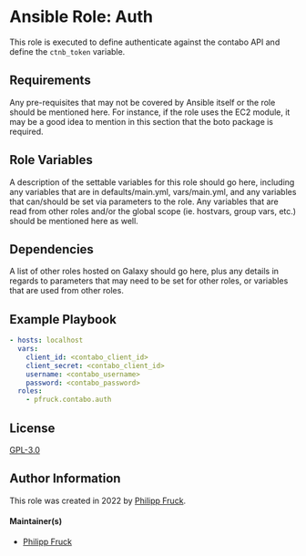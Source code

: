 Ansible Role: Auth
=========

This role is executed to define authenticate against the contabo API and define the `ctnb_token` variable.

Requirements
------------

Any pre-requisites that may not be covered by Ansible itself or the role should be mentioned here. For instance, if the role uses the EC2 module, it may be a good idea to mention in this section that the boto package is required.

Role Variables
--------------

A description of the settable variables for this role should go here, including any variables that are in defaults/main.yml, vars/main.yml, and any variables that can/should be set via parameters to the role. Any variables that are read from other roles and/or the global scope (ie. hostvars, group vars, etc.) should be mentioned here as well.

Dependencies
------------

A list of other roles hosted on Galaxy should go here, plus any details in regards to parameters that may need to be set for other roles, or variables that are used from other roles.

Example Playbook
----------------

```yaml
- hosts: localhost
  vars:
    client_id: <contabo_client_id>
    client_secret: <contabo_client_id>
    username: <contabo_username>
    password: <contabo_password>
  roles:
    - pfruck.contabo.auth
```


License
-------

[GPL-3.0](https://raw.githubusercontent.com/p-fruck/ansible-collection-contabo/main/LICENSE)

Author Information
------------------

This role was created in 2022 by [Philipp Fruck](p-fruck.eu).

#### Maintainer(s)

- [Philipp Fruck](https://github.com/p-fruck)
